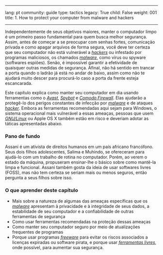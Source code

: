

---

lang: pt
community: guide
type: tactics
legacy: True
child: False
weight: 001
title: 1. How to protect your computer from malware and hackers

---

Independentemente de seus objetivos maiores, manter o computador limpo é um primeiro passo fundamental para quem busca melhor segurança. Assim, antes de começar a se preocupar com senhas fortes, comunicação privada e como apagar arquivos de forma segura, você deve ter certeza que seu computador não está vulnerável a [*hackers*](/pt/glossary#Hacker) ou infestado por programas maliciosos, os chamados [*malware*](/pt/glossary#Malware), como vírus ou spyware (softwares espiões). Senão, é impossível garantir a efetividade de quaisquer outras medidas de segurança. Afinal, não há sentido em trancar a porta quando o ladrão já está no andar de baixo, assim como não te ajudará muito descer para procurá-lo caso a porta da frente esteja escancarada. 

Este capítulo explica como manter seu computador em dia usando ferramentas como o [*Avast*](/pt/glossary#Avast), [*Spybot*](/pt/glossary#Spybot) e [*Comodo Firewall*](/pt/glossary#Comodo_Firewall). Elas ajudarão a protegê-lo dos perigos constantes de infecção por [*malware*](/pt/glossary#Malware) e de ataques [*hacker*](/pt/glossary#Hacker). Embora as ferramentas recomendadas aqui sejam para Windows, o sistema operacional mais vulnerável a essas ameaças, pessoas que usem [*GNU/Linux*](/pt/glossary#GNU_Linux) ou Apple OS X também estão em risco e deveriam adotar as táticas apresentadas abaixo.

### Pano de fundo ###

<div class="background">
Assani é um ativista de direitos humanos em um país africano francófono. Seus dois filhos adolescentes, Salima e Muhindo, se ofereceram para ajudá-lo com um trabalho de rotina no computador. Porém, ao verem o estado da máquina, propuseram ensinar-lhe o básico sobre como mantê-la limpa e funcional. Assani também gosta da ideia de usar softwares livres (FOSS), mas não tem certeza se seriam mais ou menos seguros, então pergunta a seus filhos sobre isso.
</div>

### O que aprender deste capítulo ###

- Mais sobre a natureza de algumas das ameaças específicas que os [*malware*](/pt/glossary#Malware) apresentam à privacidade e à integridade de seus dados, a estabilidade de seu computador e a confiabilidade de outras ferramentas de segurança
- Como usar ferramentas recomendadas na proteção dessas ameaças
- Como manter seu computador seguro por meio de atualizações frequentes de programas
- Porque usar programas [*freeware*](/pt/glossary#Freeware) para evitar os riscos associados a licenças expiradas ou software pirata, e porque usar [*ferramentas livres*](/pt/glossary#FOSS), onde possível, para aumentar sua segurança.

